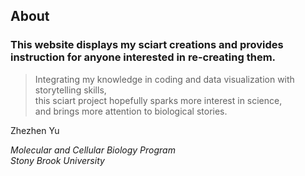 ## About

### This website displays my sciart creations and provides instruction for anyone interested in re-creating them.

>Integrating my knowledge in coding and data visualization with storytelling skills,   
>this sciart project hopefully sparks more interest in science,   
>and brings more attention to biological stories.

Zhezhen Yu

*Molecular and Cellular Biology Program*   
*Stony Brook University*
